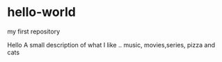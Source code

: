 # hello-world
my first repository

  Hello 
   A small description of what I like .. music, movies,series, pizza and cats
